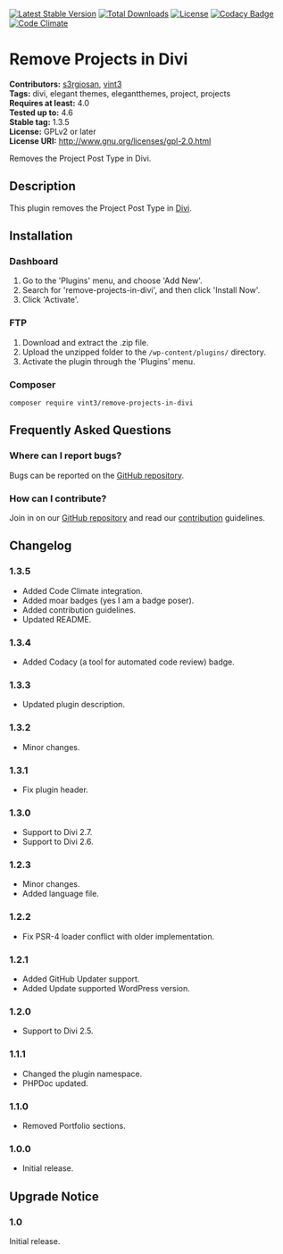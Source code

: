[![Latest Stable Version](https://poser.pugx.org/vint3/remove-projects-in-divi/v/stable)](https://packagist.org/packages/vint3/remove-projects-in-divi)
[![Total Downloads](https://poser.pugx.org/vint3/remove-projects-in-divi/downloads)](https://packagist.org/packages/vint3/remove-projects-in-divi)
[![License](https://poser.pugx.org/vint3/remove-projects-in-divi/license)](https://packagist.org/packages/vint3/remove-projects-in-divi)
[![Codacy Badge](https://api.codacy.com/project/badge/Grade/b8a3607fa0c740fa8c93a9235918fd4e)](https://www.codacy.com/app/s3rgiosan/remove-projects-in-divi?utm_source=github.com&amp;utm_medium=referral&amp;utm_content=vint3creative/remove-projects-in-divi&amp;utm_campaign=Badge_Grade)
[![Code Climate](https://codeclimate.com/github/vint3creative/remove-projects-in-divi/badges/gpa.svg)](https://codeclimate.com/github/vint3creative/remove-projects-in-divi)

# Remove Projects in Divi #
**Contributors:** [s3rgiosan](https://profiles.wordpress.org/s3rgiosan), [vint3](https://profiles.wordpress.org/vint3)  
**Tags:** divi, elegant themes, elegantthemes, project, projects    
**Requires at least:** 4.0    
**Tested up to:** 4.6    
**Stable tag:** 1.3.5    
**License:** GPLv2 or later    
**License URI:** http://www.gnu.org/licenses/gpl-2.0.html    

Removes the Project Post Type in Divi.

## Description ##

This plugin removes the Project Post Type in [Divi](http://www.elegantthemes.com/gallery/divi/).  

## Installation ##

### Dashboard ###

1. Go to the 'Plugins' menu, and choose 'Add New'.
2. Search for 'remove-projects-in-divi', and then click 'Install Now'.
2. Click 'Activate'.

### FTP ###

1. Download and extract the .zip file.
2. Upload the unzipped folder to the `/wp-content/plugins/` directory.
3. Activate the plugin through the 'Plugins' menu.

### Composer ###

`composer require vint3/remove-projects-in-divi`

## Frequently Asked Questions ##

### Where can I report bugs? ###

Bugs can be reported on the [GitHub repository](https://github.com/vint3creative/remove-projects-in-divi/issues).

### How can I contribute? ###

Join in on our [GitHub repository](https://github.com/vint3creative/remove-projects-in-divi) and read our [contribution](https://github.com/vint3creative/remove-projects-in-divi/blob/master/CONTRIBUTING.md) guidelines.

## Changelog ##

### 1.3.5 ###
* Added Code Climate integration.  
* Added moar badges (yes I am a badge poser).
* Added contribution guidelines.  
* Updated README.  

### 1.3.4 ###
* Added Codacy (a tool for automated code review) badge.  

### 1.3.3 ###
* Updated plugin description. 

### 1.3.2 ###
* Minor changes. 

### 1.3.1 ###
* Fix plugin header. 

### 1.3.0 ###
* Support to Divi 2.7.
* Support to Divi 2.6. 

### 1.2.3 ###
* Minor changes.  
* Added language file. 

### 1.2.2 ###
* Fix PSR-4 loader conflict with older implementation.  

### 1.2.1 ###
* Added GitHub Updater support.  
* Added Update supported WordPress version.  

### 1.2.0 ###
* Support to Divi 2.5.  

### 1.1.1 ###
* Changed the plugin namespace.  
* PHPDoc updated.  

### 1.1.0 ###
* Removed Portfolio sections.  

### 1.0.0 ###
* Initial release.  

## Upgrade Notice ##

### 1.0 ###
Initial release.  

